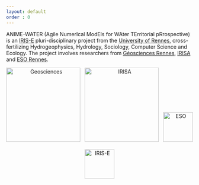 ```yaml
---
layout: default
order : 0
---
```


ANIME-WATER (Agile NumerIcal ModEls for WAter TErritorial pRrospective) is an [IRIS-E](https://iris-e.univ-rennes.fr/) pluri-disciplinary project from the [University of Rennes](https://univ-rennes.fr/), cross-fertilizing Hydrogeophysics, Hydrology, Sociology, Computer Science and Ecology. The project involves researchers from [Géosciences Rennes](https://geosciences.univ-rennes.fr/), [IRISA](https://www.irisa.fr/) and [ESO Rennes](https://www.univ-rennes2.fr/structure/eso-rennes).

<center>
<img src="{{ site.baseurl }}/img/geosciences.png" alt="Geosciences" style="width: 200px;"/> &nbsp;
<img src="{{ site.baseurl }}/img/irisa.png" alt="IRISA" style="width: 200px;"/> &nbsp;
<img src="{{ site.baseurl }}/img/eso.jpeg" alt="ESO" style="width: 80px;"/><br/><br/>
<img src="{{ site.baseurl }}/img/irise.png" alt="IRIS-E" style="width: 80px;"/>
</center>
